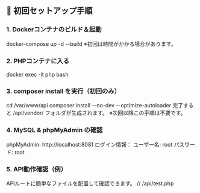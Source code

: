## 🚀 初回セットアップ手順

### 1. Dockerコンテナのビルド＆起動

docker-compose up -d --build
※初回は時間がかかる場合があります。

### 2. PHPコンテナに入る

docker exec -it php bash

### 3. composer install を実行（初回のみ）

cd /var/www/api
composer install --no-dev --optimize-autoloader
完了すると /api/vendor/ フォルダが生成されます。
※次回以降この手順は不要です。

### 4. MySQL & phpMyAdmin の確認

phpMyAdmin: http://localhost:8081
ログイン情報：
ユーザー名: root
パスワード: root

### 5. API動作確認（例）

APIルートに簡単なファイルを配置して確認できます。
// /api/test.php

<?php
echo 'test';
ブラウザでアクセス：http://localhost:8082/api/test.php

### 6. フロントエンド開発の起動（Vite）
npm ci
npm run dev
アクセス：http://localhost:5173
